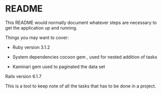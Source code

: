 # README

This README would normally document whatever steps are necessary to get the
application up and running.

Things you may want to cover:

* Ruby version 3.1.2

* System dependencies  cocoon gem , used for nested addition of tasks
* Kaminari gem used to paginated the data set

Rails version 6.1.7

This is a tool to keep note of all the tasks that has to be done in a project.
